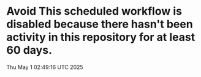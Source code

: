 # Avoid This scheduled workflow is disabled because there hasn't been activity in this repository for at least 60 days.
Thu May  1 02:49:16 UTC 2025
